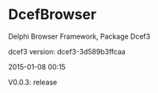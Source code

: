 DcefBrowser
======

Delphi Browser Framework, Package Dcef3
  
  dcef3 version: dcef3-3d589b3ffcaa


2015-01-08 00:15
  
  V0.0.3: release